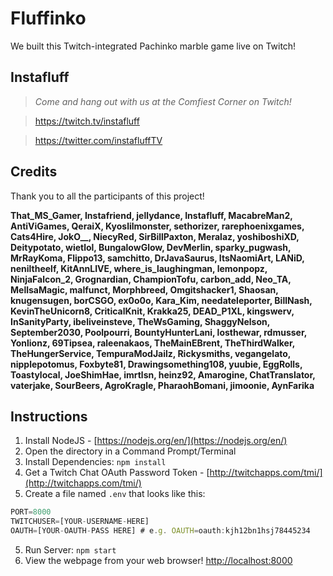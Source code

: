 # Fluffinko
We built this Twitch-integrated Pachinko marble game live on Twitch!

## Instafluff ##
> *Come and hang out with us at the Comfiest Corner on Twitch!*

> https://twitch.tv/instafluff

> https://twitter.com/instafluffTV

## Credits ##
Thank you to all the participants of this project!

**That_MS_Gamer, Instafriend, jellydance, Instafluff, MacabreMan2, AntiViGames, QeraiX, Kyoslilmonster, sethorizer, rarephoenixgames, Cats4Hire, JokO__, NiecyRed, SirBillPaxton, Meralaz, yoshiboshiXD, Deitypotato, wietlol, BungalowGlow, DevMerlin, sparky_pugwash, MrRayKoma, Flippo13, samchitto, DrJavaSaurus, ItsNaomiArt, LANiD, neniltheelf, KitAnnLIVE, where_is_laughingman, lemonpopz, NinjaFalcon_2, Grognardian, ChampionTofu, carbon_add, Neo_TA, MellsaMagic, malfunct, Morphbreed, Omgitshacker1, Shaosan, knugensugen, borCSGO, ex0o0o, Kara_Kim, needateleporter, BillNash, KevinTheUnicorn8, CriticalKnit, Krakka25, DEAD_P1XL, kingswerv, InSanityParty, ibeliveinsteve, TheWsGaming, ShaggyNelson, September2030, Poolpourri, BountyHunterLani, losthewar, rdmusser, Yonlionz, 69Tipsea, raleenakaos, TheMainEBrent, TheThirdWalker, TheHungerService, TempuraModJailz, Rickysmiths, vegangelato, nipplepotomus, Foxbyte81, Drawingsomething108, yuubie, EggRolls, Toastylocal, JoeShimHae, imrtlsn, heinz92, Amarogine, ChatTranslator, vaterjake, SourBeers, AgroKragle, PharaohBomani, jimoonie, AynFarika**

## Instructions ##

1. Install NodeJS - [https://nodejs.org/en/](https://nodejs.org/en/)
2. Open the directory in a Command Prompt/Terminal
3. Install Dependencies: `npm install`
4. Get a Twitch Chat OAuth Password Token - [http://twitchapps.com/tmi/](http://twitchapps.com/tmi/)
4. Create a file named `.env` that looks like this:
```javascript
PORT=8000
TWITCHUSER=[YOUR-USERNAME-HERE]
OAUTH=[YOUR-OAUTH-PASS HERE] # e.g. OAUTH=oauth:kjh12bn1hsj78445234
```
5. Run Server: `npm start`
6. View the webpage from your web browser! [http://localhost:8000](http://localhost:8000)
